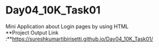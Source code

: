 # Day04_10K_Task01
Mini Application about Login pages by using HTML</br>
**Project Output Link :**https://sureshkumartibirisetti.github.io/Day04_10K_Task01/
